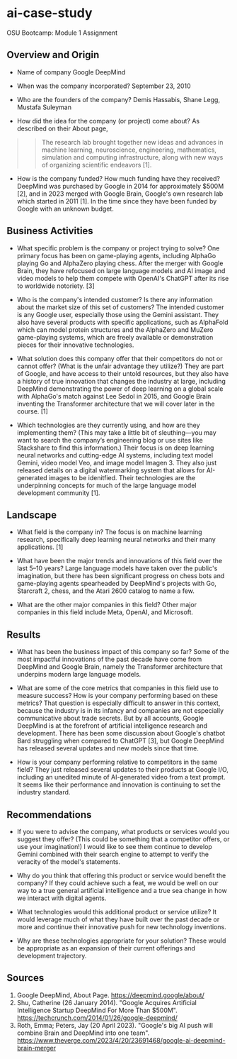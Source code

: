 # ai-case-study
OSU Bootcamp: Module 1 Assignment


## Overview and Origin

* Name of company
Google DeepMind

* When was the company incorporated?
September 23, 2010

* Who are the founders of the company?
Demis Hassabis, Shane Legg, Mustafa Suleyman

* How did the idea for the company (or project) come about?
As described on their About page, 
>> The research lab brought together new ideas and advances in machine learning, neuroscience, engineering, mathematics, simulation and computing infrastructure, along with new ways of organizing scientific endeavors [1].

* How is the company funded? How much funding have they received?
DeepMind was purchased by Google in 2014 for approximately $500M [2], and in 2023 merged with Google Brain, Google's own research lab which started in 2011 [1]. In the time since they have been funded by Google with an unknown budget.

## Business Activities

* What specific problem is the company or project trying to solve?
One primary focus has been on game-playing agents, including AlphaGo playing Go and AlphaZero playing chess. After the merger with Google Brain, they have refocused on large language models and AI image and video models to help them compete with OpenAI's ChatGPT after its rise to worldwide notoriety. [3]

* Who is the company's intended customer? Is there any information about the market size of this set of customers?
The intended customer is any Google user, especially those using the Gemini assistant. They also have several products with specific applications, such as AlphaFold which can model protein structures and the AlphaZero and MuZero game-playing systems, which are freely available or demonstration pieces for their innovative technologies.

* What solution does this company offer that their competitors do not or cannot offer? (What is the unfair advantage they utilize?)
They are part of Google, and have access to their untold resources, but they also have a history of true innovation that changes the industry at large, including DeepMind demonstrating the power of deep learning on a global scale with AlphaGo's match against Lee Sedol in 2015, and Google Brain inventing the Transformer architecture that we will cover later in the course. [1]

* Which technologies are they currently using, and how are they implementing them? (This may take a little bit of sleuthing&mdash;you may want to search the company’s engineering blog or use sites like Stackshare to find this information.)
Their focus is on deep learning neural networks and cutting-edge AI systems, including text model Gemini, video model Veo, and image model Imagen 3. They also just released details on a digital watermarking system that allows for AI-generated images to be idenitfied. Their technologies are the underpinning concepts for much of the large language model development community [1].

## Landscape

* What field is the company in?
The focus is on machine learning research, specifically deep learning neural networks and their many applications. [1]

* What have been the major trends and innovations of this field over the last 5&ndash;10 years?
Large language models have taken over the public's imagination, but there has been significant progress on chess bots and game-playing agents spearheaded by DeepMind's projects with Go, Starcraft 2, chess, and the Atari 2600 catalog to name a few.

* What are the other major companies in this field?
Other major companies in this field include Meta, OpenAI, and Microsoft.

## Results

* What has been the business impact of this company so far?
Some of the most impactful innovations of the past decade have come from DeepMind and Google Brain, namely the Transformer architecture that underpins modern large language models.

* What are some of the core metrics that companies in this field use to measure success? How is your company performing based on these metrics?
That question is especially difficult to answer in this context, because the industry is in its infancy and companies are not especially communicative about trade secrets. But by all accounts, Google DeepMind is at the forefront of artificial intelligence research and development. There has been some discussion about Google's chatbot Bard struggling when compared to ChatGPT [3], but Google DeepMind has released several updates and new models since that time.

* How is your company performing relative to competitors in the same field?
They just released several updates to their products at Google I/O, including an unedited minute of AI-generated video from a text prompt. It seems like their performance and innovation is continuing to set the industry standard.

## Recommendations

* If you were to advise the company, what products or services would you suggest they offer? (This could be something that a competitor offers, or use your imagination!)
I would like to see them continue to develop Gemini combined with their search engine to attempt to verify the veracity of the model's statements.

* Why do you think that offering this product or service would benefit the company?
If they could achieve such a feat, we would be well on our way to a true general artificial intelligence and a true sea change in how we interact with digital agents.

* What technologies would this additional product or service utilize?
It would leverage much of what they have built over the past decade or more and continue their innovative push for new technology inventions.

* Why are these technologies appropriate for your solution?
These would be appropriate as an expansion of their current offerings and development trajectory.

## Sources
1. Google DeepMind, About Page. https://deepmind.google/about/
2. Shu, Catherine (26 January 2014). "Google Acquires Artificial Intelligence Startup DeepMind For More Than $500M". https://techcrunch.com/2014/01/26/google-deepmind/
3. Roth, Emma; Peters, Jay (20 April 2023). "Google's big AI push will combine Brain and DeepMind into one team". https://www.theverge.com/2023/4/20/23691468/google-ai-deepmind-brain-merger